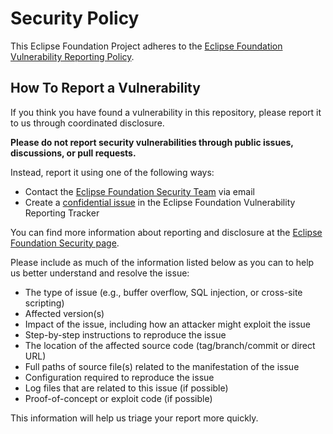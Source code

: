 # Security Policy

This Eclipse Foundation Project adheres to the [Eclipse Foundation Vulnerability Reporting Policy](https://www.eclipse.org/security/policy/).

## How To Report a Vulnerability

If you think you have found a vulnerability in this repository, please report it to us through coordinated disclosure.

**Please do not report security vulnerabilities through public issues, discussions, or pull requests.**

Instead, report it using one of the following ways:

- Contact the [Eclipse Foundation Security Team](mailto:security@eclipse-foundation.org) via email
- Create a [confidential issue](https://gitlab.eclipse.org/security/vulnerability-reports/-/issues/new?issuable_template=new_vulnerability) in the Eclipse Foundation Vulnerability Reporting Tracker

You can find more information about reporting and disclosure at the [Eclipse Foundation Security page](https://www.eclipse.org/security/).

Please include as much of the information listed below as you can to help us better understand and resolve the issue:

- The type of issue (e.g., buffer overflow, SQL injection, or cross-site scripting)
- Affected version(s)
- Impact of the issue, including how an attacker might exploit the issue
- Step-by-step instructions to reproduce the issue
- The location of the affected source code (tag/branch/commit or direct URL)
- Full paths of source file(s) related to the manifestation of the issue
- Configuration required to reproduce the issue
- Log files that are related to this issue (if possible)
- Proof-of-concept or exploit code (if possible)

This information will help us triage your report more quickly.
